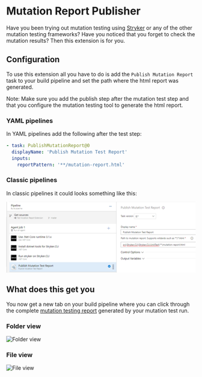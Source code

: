 # Mutation Report Publisher

Have you been trying out mutation testing using [Stryker](https://stryker-mutator.io) or any of the other mutation testing frameworks? Have you noticed that you forget to check the mutation results? Then this extension is for you.

## Configuration

To use this extension all you have to do is add the `Publish Mutation Report` task to your build pipeline and set the path where the html report was generated.

Note: Make sure you add the publish step after the mutation test step and that you configure the mutation testing tool to generate the html report.

### YAML pipelines

In YAML pipelines add the following after the test step:

```YAML
- task: PublishMutationReport@0
  displayName: 'Publish Mutation Test Report'
  inputs:
    reportPattern: '**/mutation-report.html'
```

### Classic pipelines

In classic pipelines it could looks something like this:

![Classic pipelines task example](https://raw.githubusercontent.com/stryker-mutator/azure-devops-mutationreport-publisher/master/docs/images/classic-task-setup.png "Classic pipelines task example")

## What does this get you

You now get a new tab on your build pipeline where you can click through the complete [mutation testing report](https://github.com/stryker-mutator/mutation-testing-elements) generated by your mutation test run.

### Folder view

![Folder view](https://raw.githubusercontent.com/stryker-mutator/azure-devops-mutationreport-publisher/master/docs/images/folder-view.png.png "Folder view")

### File view

![File view](https://raw.githubusercontent.com/stryker-mutator/azure-devops-mutationreport-publisher/master/docs/images/file-view.png.png "File view")
